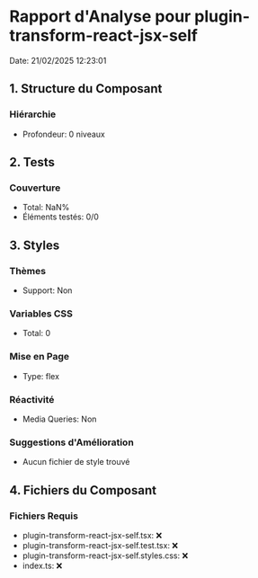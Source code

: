 # Rapport d'Analyse pour plugin-transform-react-jsx-self

Date: 21/02/2025 12:23:01

## 1. Structure du Composant

### Hiérarchie

- Profondeur: 0 niveaux

## 2. Tests

### Couverture

- Total: NaN%
- Éléments testés: 0/0

## 3. Styles

### Thèmes

- Support: Non

### Variables CSS

- Total: 0

### Mise en Page

- Type: flex

### Réactivité

- Media Queries: Non

### Suggestions d'Amélioration

- Aucun fichier de style trouvé

## 4. Fichiers du Composant

### Fichiers Requis

- plugin-transform-react-jsx-self.tsx: ❌
- plugin-transform-react-jsx-self.test.tsx: ❌
- plugin-transform-react-jsx-self.styles.css: ❌
- index.ts: ❌
